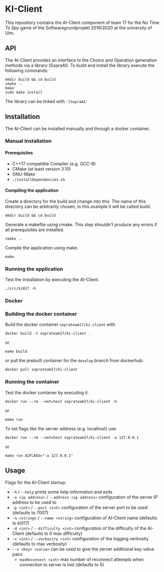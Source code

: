# KI-Client
This repository contains the AI-Client component of team 17 for the 
*No Time To Spy* game of the Softwaregrundprojekt 2019/2020 at 
the university of Ulm.

## API
The AI-Client provides an interface to the Choice and Operation generation methods via a library (SopraAI).
To build and install the library execute the following commands:
```
mkdir build && cd build
cmake ..
make
sudo make install
```
The library can be linked with `-lSopraAI`.
 

## Installation 
The AI-Client can be installed manually and through a docker container. 

### Manual Installation
#### Prerequisites 
 * C++17 compatible Compiler (e.g. GCC-8)
 * CMake (at least version 3.10)
 * GNU-Make
 * `./installDependencies.sh`

#### Compiling the application
Create a directory for the build and change into this. The name of this 
directory can be arbitrarily chosen, in this example it will be called *build*. 
```
mkdir build && cd build
```
Generate a makefile using cmake. This step shouldn't produce any errors if 
all prerequisites are installed. 
```
cmake ..
```
Compile the application using make.
```
make
```
### Running the application
Test the installation by executing the AI-Client.
```
./src/ki017 -h
```

### Docker
### Building the docker container
Build the docker container `soprateam17/ki-client` with
```
docker build -t soprateam17/ki-client .
```
or
```
make build
```
or pull the prebuilt container for the `develop` branch from dockerhub:
```
docker pull soprateam17/ki-client
```

### Running the container
Test the docker container by executing it.
```
docker run --rm --net=host soprateam17/ki-client -h
```
or
```
make run
```
To set flags like the server address (e.g. localhost) use:
```
docker run --rm --net=host soprateam17/ki-client -a 127.0.0.1
```
or
```
make run AIFLAGS="-a 127.0.0.1"
```

## Usage
Flags for the AI-Client startup:
* `-h` / `--help` prints some help information and exits
* `-a <ip address>` / `--address <ip address>` configuration of the server IP address to be used to
* `-p <int>` / `--port <int>` configuration of the server port to be used (defaults to 7007)
* `-n <string>` / `--name <string>` configuration of AI-Client name (defaults to ki017)
* `-d <int>` / `--difficulty <int>` configuration of the difficulty of the AI-Client (defaults to 0 max difficulty)
* `-v <int>` / `--verbosity <int>` configuration of the logging verbosity (defaults to max verbosity)
* `--x <key> <value>` can be used to give the server additional key-value pairs
    * `maxReconnect <int>` max number of reconnect attempts when connection to server is lost (defaults to 5)
    


